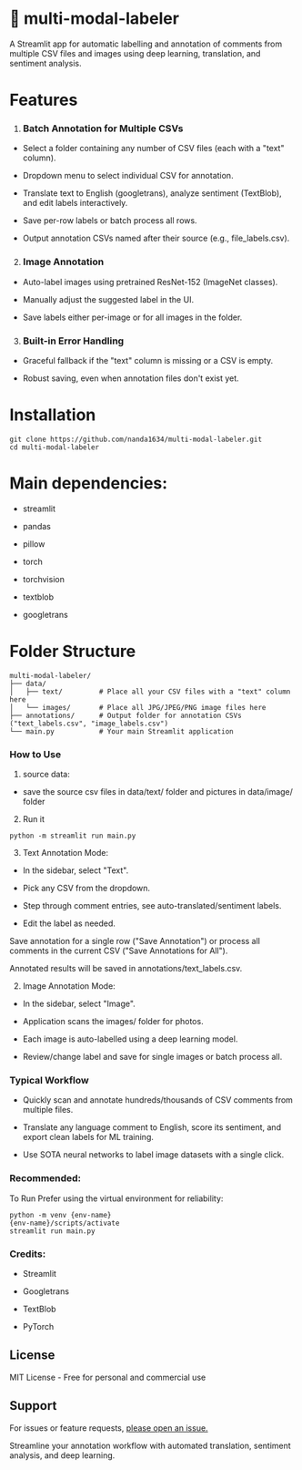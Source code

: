 # 🤖 multi-modal-labeler

A Streamlit app for automatic labelling and annotation of comments from multiple CSV files and images using deep learning, translation, and sentiment analysis.

# Features
1. ### Batch Annotation for Multiple CSVs

* Select a folder containing any number of CSV files (each with a "text" column).

* Dropdown menu to select individual CSV for annotation.

* Translate text to English (googletrans), analyze sentiment (TextBlob), and edit labels interactively.

* Save per-row labels or batch process all rows.

* Output annotation CSVs named after their source (e.g., file_labels.csv).

2. ### Image Annotation

* Auto-label images using pretrained ResNet-152 (ImageNet classes).

* Manually adjust the suggested label in the UI.

* Save labels either per-image or for all images in the folder.

3. ### Built-in Error Handling

* Graceful fallback if the "text" column is missing or a CSV is empty.

* Robust saving, even when annotation files don't exist yet.

# Installation
```
git clone https://github.com/nanda1634/multi-modal-labeler.git
cd multi-modal-labeler
```
# Main dependencies:

* streamlit

* pandas

* pillow

* torch

* torchvision

* textblob

* googletrans

# Folder Structure
```
multi-modal-labeler/
├── data/
│   ├── text/         # Place all your CSV files with a "text" column here
│   └── images/       # Place all JPG/JPEG/PNG image files here
├── annotations/      # Output folder for annotation CSVs ("text_labels.csv", "image_labels.csv")
└── main.py           # Your main Streamlit application
```

### How to Use

1. source data:

* save the source csv files in data/text/ folder and pictures in data/image/ folder

2. Run it
```
python -m streamlit run main.py
```

3. Text Annotation Mode:

* In the sidebar, select "Text".

* Pick any CSV from the dropdown.

* Step through comment entries, see auto-translated/sentiment labels.

* Edit the label as needed.

Save annotation for a single row ("Save Annotation") or process all comments in the current CSV ("Save Annotations for All").

Annotated results will be saved in annotations/text_labels.csv.

2. Image Annotation Mode:

* In the sidebar, select "Image".

* Application scans the images/ folder for photos.

* Each image is auto-labelled using a deep learning model.

* Review/change label and save for single images or batch process all.

### Typical Workflow
* Quickly scan and annotate hundreds/thousands of CSV comments from multiple files.

* Translate any language comment to English, score its sentiment, and export clean labels for ML training.

* Use SOTA neural networks to label image datasets with a single click.

### Recommended:
To Run Prefer using the virtual environment for reliability:
```
python -m venv {env-name}
{env-name}/scripts/activate
streamlit run main.py
```

### Credits:

* Streamlit

* Googletrans

* TextBlob
 
* PyTorch

## License

MIT License - Free for personal and commercial use

## Support

For issues or feature requests, [please open an issue.](https://github.com/nanda1634/multi-modal-labeler/issues)

Streamline your annotation workflow with automated translation, sentiment analysis, and deep learning.
